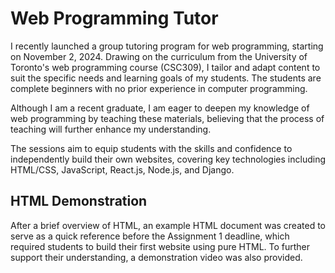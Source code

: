# Web Programming Tutor

I recently launched a group tutoring program for web programming, starting on November 2, 2024. Drawing on the curriculum from the University of Toronto's web programming course (CSC309), I tailor and adapt content to suit the specific needs and learning goals of my students. The students are complete beginners with no prior experience in computer programming.

Although I am a recent graduate, I am eager to deepen my knowledge of web programming by teaching these materials, believing that the process of teaching will further enhance my understanding.

The sessions aim to equip students with the skills and confidence to independently build their own websites, covering key technologies including HTML/CSS, JavaScript, React.js, Node.js, and Django.

## HTML Demonstration

After a brief overview of HTML, an example HTML document was created to serve as a quick reference before the Assignment 1 deadline, which required students to build their first website using pure HTML. To further support their understanding, a demonstration video was also provided.

